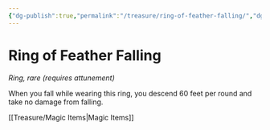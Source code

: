 ```yaml
---
{"dg-publish":true,"permalink":"/treasure/ring-of-feather-falling/","dgHomeLink":false,"dgPassFrontmatter":true}
---
```



# Ring of Feather Falling

*Ring, rare (requires attunement)*

When you fall while wearing this ring, you descend 60 feet per round and take no damage from falling.


[[Treasure/Magic Items|Magic Items]]